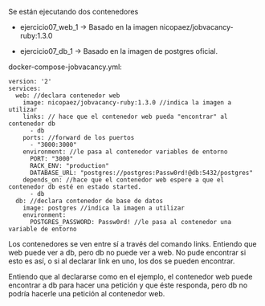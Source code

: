 Se están ejecutando dos contenedores 

- ejercicio07_web_1 -> Basado en la imagen nicopaez/jobvacancy-ruby:1.3.0


- ejercicio07_db_1  -> Basado en la imagen de postgres oficial. 


docker-compose-jobvacancy.yml:
```
version: '2'
services:
  web: //declara contenedor web
    image: nicopaez/jobvacancy-ruby:1.3.0 //indica la imagen a utilizar
    links: // hace que el contenedor web pueda "encontrar" al contenedor db
      - db
    ports: //forward de los puertos 
      - "3000:3000"
    environment: //le pasa al contenedor variables de entorno 
      PORT: "3000"
      RACK_ENV: "production"
      DATABASE_URL: "postgres://postgres:Passw0rd!@db:5432/postgres"
    depends_on: //hace que el contenedor web espere a que el contenedor db esté en estado started. 
      - db
  db: //declara contenedor de base de datos
    image: postgres //indica la imagen a utilizar
    environment:
      POSTGRES_PASSWORD: Passw0rd! //le pasa al contenedor una variable de entorno
```
Los contenedores se ven entre sí a través del comando links. Entiendo que web puede ver a db, pero db no puede ver a web. No pude encontrar si esto es así, o si al declarar link en uno, los dos se pueden encontrar. 

Entiendo que al declararse como en el ejemplo, el contenedor web puede encontrar a db para hacer una petición y que éste responda, pero db no podría hacerle una petición al contenedor web.

